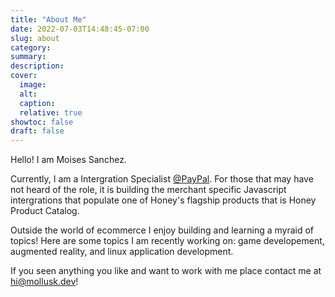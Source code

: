 ```yaml
---
title: "About Me"
date: 2022-07-03T14:48:45-07:00
slug: about
category:
summary:
description: 
cover:
  image:
  alt:
  caption: 
  relative: true
showtoc: false
draft: false
---
```


Hello! I am Moises Sanchez. 

Currently, I am a Intergration Specialist [@PayPal](https://www.paypal.com/us/home). For those that may have not heard of the role, it is building the merchant specific Javascript intergrations that populate one of Honey's flagship products that is Honey Product Catalog.

Outside the world of ecommerce I enjoy building and learning a myraid of topics! Here are some topics I am recently working on: game developement, augmented reality, and linux application development. 

If you seen anything you like and want to work with me place contact me at hi@mollusk.dev!